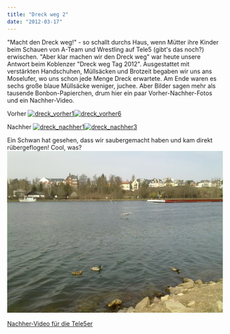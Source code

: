 ```yaml
---
title: "Dreck weg 2"
date: "2012-03-17"
---
```


"Macht den Dreck weg!" - so schallt durchs Haus, wenn Mütter ihre Kinder beim Schauen von A-Team und Wrestling auf Tele5 (gibt's das noch?) erwischen. "Aber klar machen wir den Dreck weg" war heute unsere Antwort beim Koblenzer "Dreck weg Tag 2012". Ausgestattet mit verstärkten Handschuhen, Müllsäcken und Brotzeit begaben wir uns ans Moselufer, wo uns schon jede Menge Dreck erwartete. Am Ende waren es sechs große blaue Müllsäcke weniger, juchee. Aber Bilder sagen mehr als tausende Bonbon-Papierchen, drum hier ein paar Vorher-Nachher-Fotos und ein Nachher-Video.

Vorher [![](https://apfeleimer.files.wordpress.com/2012/03/dreck_vorher1.jpg?w=225 "dreck_vorher1")](http://apfeleimer.wordpress.com/2012/03/17/dreck-weg-2/dreck_vorher1/)[![](https://apfeleimer.files.wordpress.com/2012/03/dreck_vorher6.jpg?w=300 "dreck_vorher6")](http://apfeleimer.wordpress.com/2012/03/17/dreck-weg-2/dreck_vorher6/)

Nachher [![](https://apfeleimer.files.wordpress.com/2012/03/dreck_nachher1.jpg?w=250 "dreck_nachher1")](http://apfeleimer.wordpress.com/2012/03/17/dreck-weg-2/dreck_nachher1/)[![](https://apfeleimer.files.wordpress.com/2012/03/dreck_nachher3.jpg?w=250 "dreck_nachher3")](http://apfeleimer.wordpress.com/2012/03/17/dreck-weg-2/dreck_nachher3/)

Ein Schwan hat gesehen, dass wir saubergemacht haben und kam direkt rübergeflogen! Cool, was? [![](images/dreck_nachher4.jpg "dreck_nachher4")](http://apfeleimer.wordpress.com/2012/03/17/dreck-weg-2/dreck_nachher4/)

[Nachher-Video für die Tele5er](http://db.tt/mfZCchbV)
